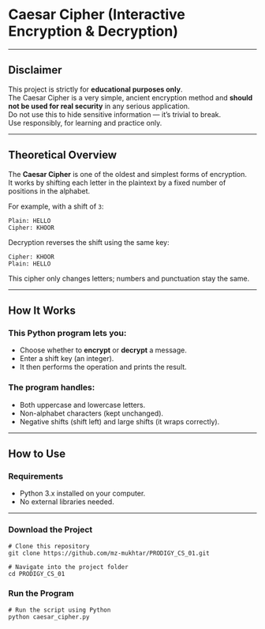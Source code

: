 # Caesar Cipher (Interactive Encryption & Decryption)

---

## Disclaimer

This project is strictly for **educational purposes only**.  
The Caesar Cipher is a very simple, ancient encryption method and **should not be used for real security** in any serious application.  
Do not use this to hide sensitive information — it’s trivial to break.  
Use responsibly, for learning and practice only.

---

## Theoretical Overview

The **Caesar Cipher** is one of the oldest and simplest forms of encryption.  
It works by shifting each letter in the plaintext by a fixed number of positions in the alphabet.

For example, with a shift of `3`:

~~~
Plain: HELLO
Cipher: KHOOR
~~~


Decryption reverses the shift using the same key:

~~~
Cipher: KHOOR
Plain: HELLO
~~~


This cipher only changes letters; numbers and punctuation stay the same.

---

## How It Works

### This Python program lets you:
- Choose whether to **encrypt** or **decrypt** a message.
- Enter a shift key (an integer).
- It then performs the operation and prints the result.

### The program handles:
- Both uppercase and lowercase letters.
- Non-alphabet characters (kept unchanged).
- Negative shifts (shift left) and large shifts (it wraps correctly).

---

## How to Use

### Requirements

- Python 3.x installed on your computer.
- No external libraries needed.

---

### Download the Project

~~~
# Clone this repository
git clone https://github.com/mz-mukhtar/PRODIGY_CS_01.git

# Navigate into the project folder
cd PRODIGY_CS_01
~~~

### Run the Program
~~~
# Run the script using Python
python caesar_cipher.py
~~~
